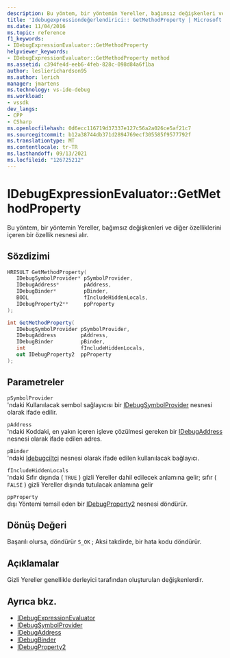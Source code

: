 ```yaml
---
description: Bu yöntem, bir yöntemin Yereller, bağımsız değişkenleri ve diğer özelliklerini içeren bir özellik nesnesi alır.
title: 'Idebugexpressiondeğerlendirici:: GetMethodProperty | Microsoft Docs'
ms.date: 11/04/2016
ms.topic: reference
f1_keywords:
- IDebugExpressionEvaluator::GetMethodProperty
helpviewer_keywords:
- IDebugExpressionEvaluator::GetMethodProperty method
ms.assetid: c394fe4d-eeb6-4feb-828c-098d84a6f1ba
author: leslierichardson95
ms.author: lerich
manager: jmartens
ms.technology: vs-ide-debug
ms.workload:
- vssdk
dev_langs:
- CPP
- CSharp
ms.openlocfilehash: 0d6ecc116719d37337e127c56a2a026ce5af21c7
ms.sourcegitcommit: b12a38744db371d2894769ecf305585f9577792f
ms.translationtype: MT
ms.contentlocale: tr-TR
ms.lasthandoff: 09/13/2021
ms.locfileid: "126725212"
---
```

# <a name="idebugexpressionevaluatorgetmethodproperty"></a>IDebugExpressionEvaluator::GetMethodProperty
Bu yöntem, bir yöntemin Yereller, bağımsız değişkenleri ve diğer özelliklerini içeren bir özellik nesnesi alır.

## <a name="syntax"></a>Sözdizimi

```cpp
HRESULT GetMethodProperty( 
   IDebugSymbolProvider* pSymbolProvider,
   IDebugAddress*        pAddress,
   IDebugBinder*         pBinder,
   BOOL                  fIncludeHiddenLocals,
   IDebugProperty2**     ppProperty
);
```

```csharp
int GetMethodProperty(
   IDebugSymbolProvider pSymbolProvider,
   IDebugAddress        pAddress,
   IDebugBinder         pBinder,
   int                  fIncludeHiddenLocals,
   out IDebugProperty2  ppProperty
);
```

## <a name="parameters"></a>Parametreler
`pSymbolProvider`\
'ndaki Kullanılacak sembol sağlayıcısı bir [IDebugSymbolProvider](../../../extensibility/debugger/reference/idebugsymbolprovider.md) nesnesi olarak ifade edilir.

`pAddress`\
'ndaki Koddaki, en yakın içeren işleve çözülmesi gereken bir [IDebugAddress](../../../extensibility/debugger/reference/idebugaddress.md) nesnesi olarak ifade edilen adres.

`pBinder`\
'ndaki [Idebugciltçi](../../../extensibility/debugger/reference/idebugbinder.md) nesnesi olarak ifade edilen kullanılacak bağlayıcı.

`fIncludeHiddenLocals`\
'ndaki Sıfır dışında ( `TRUE` ) gizli Yereller dahil edilecek anlamına gelir; sıfır ( `FALSE` ) gizli Yereller dışında tutulacak anlamına gelir

`ppProperty`\
dışı Yöntemi temsil eden bir [IDebugProperty2](../../../extensibility/debugger/reference/idebugproperty2.md) nesnesi döndürür.

## <a name="return-value"></a>Dönüş Değeri
 Başarılı olursa, döndürür `S_OK` ; Aksi takdirde, bir hata kodu döndürür.

## <a name="remarks"></a>Açıklamalar
 Gizli Yereller genellikle derleyici tarafından oluşturulan değişkenlerdir.

## <a name="see-also"></a>Ayrıca bkz.
- [IDebugExpressionEvaluator](../../../extensibility/debugger/reference/idebugexpressionevaluator.md)
- [IDebugSymbolProvider](../../../extensibility/debugger/reference/idebugsymbolprovider.md)
- [IDebugAddress](../../../extensibility/debugger/reference/idebugaddress.md)
- [IDebugBinder](../../../extensibility/debugger/reference/idebugbinder.md)
- [IDebugProperty2](../../../extensibility/debugger/reference/idebugproperty2.md)
